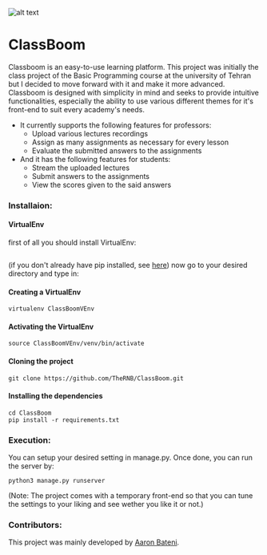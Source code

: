 ![alt text](https://raw.githubusercontent.com/TheRNB/ClassBoom/main/logo.png)
# ClassBoom #

Classboom is an easy-to-use learning platform. This project was initially the class project of the Basic Programming course at the university of Tehran but I decided to move forward with it and make it more advanced. Classboom is designed with simplicity in mind and seeks to provide intuitive functionalities, especially the ability to use various different themes for it's front-end to suit every academy's needs.
- It currently supports the following features for professors:
    - Upload various lectures recordings
    - Assign as many assignments as necessary for every lesson
    - Evaluate the submitted answers to the assignments
- And it has the following features for students:
    - Stream the uploaded lectures
    - Submit answers to the assignments
    - View the scores given to the said answers

### Installaion: ###
#### VirtualEnv ####
first of all you should install VirtualEnv:
```pip install virtualenv
```
(if you don't already have pip installed, see [here](https://pip.pypa.io/en/stable/installation/))
now go to your desired directory and type in:
#### Creating a VirtualEnv ####
```
virtualenv ClassBoomVEnv
```
#### Activating the VirtualEnv ####
```
source ClassBoomVEnv/venv/bin/activate
```
#### Cloning the project ####
```
git clone https://github.com/TheRNB/ClassBoom.git
```
#### Installing the dependencies ####
```
cd ClassBoom
pip install -r requirements.txt
```

### Execution: ###
You can setup your desired setting in manage.py. Once done, you can run the server by:
```
python3 manage.py runserver
```
(Note: The project comes with a temporary front-end so that you can tune the settings to your liking and see wether you like it or not.)

### Contributors: ###
This project was mainly developed by [Aaron Bateni](https://github.com/TheRNB).
